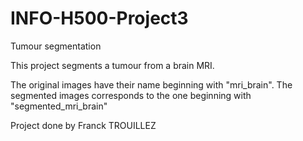 # INFO-H500-Project3

Tumour segmentation

This project segments a tumour from a brain MRI.

The original images have their name beginning with "mri_brain".
The segmented images corresponds to the one beginning with "segmented_mri_brain"

Project done by Franck TROUILLEZ
